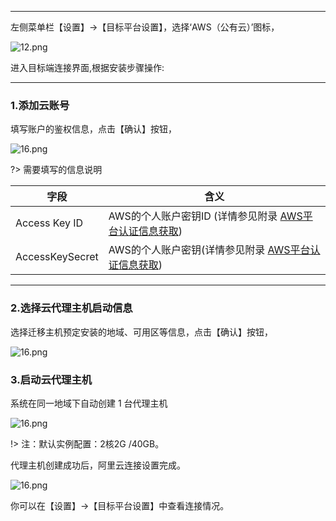 
 ---
左侧菜单栏【设置】→【目标平台设置】，选择‘AWS（公有云）’图标，

![12.png](https://oneprocloud.oss-cn-beijing.aliyuncs.com/_images/saas/aws/image018.png ':size=90%')

进入目标端连接界面,根据安装步骤操作:



 ---
 
### 1.添加云账号


填写账户的鉴权信息，点击【确认】按钮，

![16.png](https://oneprocloud.oss-cn-beijing.aliyuncs.com/_images/saas/aws/image014.png ':size=90%')


?> 需要填写的信息说明

字段  | 含义
------------- | ----------------------
Access Key ID | AWS的个人账户密钥ID  (详情参见附录 [AWS平台认证信息获取](Appendix/access?id=_42-aws))
AccessKeySecret  | AWS的个人账户密钥(详情参见附录 [AWS平台认证信息获取](Appendix/access?id=_42-aws))

 ---

### 2.选择云代理主机启动信息

选择迁移主机预定安装的地域、可用区等信息，点击【确认】按钮，

![16.png](https://oneprocloud.oss-cn-beijing.aliyuncs.com/_images/saas/aws/image015.png ':size=90%')

### 3.启动云代理主机

系统在同一地域下自动创建 1 台代理主机

![16.png](https://oneprocloud.oss-cn-beijing.aliyuncs.com/_images/saas/aws/image016.png ':size=90%')

!> 注：默认实例配置：2核2G /40GB。


代理主机创建成功后，阿里云连接设置完成。

![16.png](https://oneprocloud.oss-cn-beijing.aliyuncs.com/_images/saas/aws/image017.png ':size=90%')

你可以在【设置】→【目标平台设置】中查看连接情况。

 
